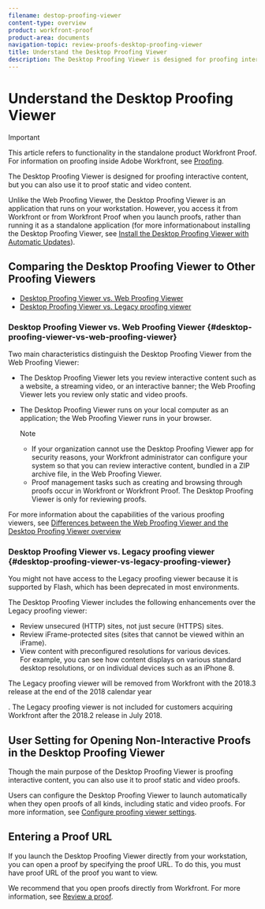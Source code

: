 ```yaml
---
filename: destop-proofing-viewer
content-type: overview
product: workfront-proof
product-area: documents
navigation-topic: review-proofs-desktop-proofing-viewer
title: Understand the Desktop Proofing Viewer
description: The Desktop Proofing Viewer is designed for proofing interactive content, but you can also use it to proof static and video content.
---
```


# Understand the Desktop Proofing Viewer

>[!IMPORTANT]
>
>This article refers to functionality in the standalone product Workfront Proof. For information on proofing inside Adobe Workfront, see [Proofing](../../../review-and-approve-work/proofing/proofing.md).

The Desktop Proofing Viewer is designed for proofing interactive content, but you can also use it to proof static and video content.&nbsp;

Unlike the Web Proofing Viewer, the Desktop Proofing Viewer is an application that runs on your workstation.&nbsp;However, you access it from Workfront or from Workfront Proof when you launch proofs, rather than running it as a standalone application (for more informationabout installing the Desktop Proofing Viewer, see [Install the Desktop Proofing Viewer with Automatic Updates](../../../review-and-approve-work/proofing/use-the-desktop-proofing-viewer/installing-desktop-proofing-viewer.md)).&nbsp;

## Comparing the Desktop Proofing Viewer to Other Proofing Viewers

* [Desktop Proofing Viewer vs. Web Proofing Viewer](#desktop-proofing-viewer-vs-web-proofing-viewer) 
* [Desktop Proofing Viewer vs. Legacy proofing viewer](#desktop-proofing-viewer-vs-legacy-proofing-viewer)

### Desktop Proofing Viewer vs. Web Proofing Viewer {#desktop-proofing-viewer-vs-web-proofing-viewer}

Two main characteristics distinguish the Desktop Proofing Viewer from the Web Proofing Viewer:

* The Desktop Proofing Viewer lets you review interactive content such as a website, a streaming video, or an interactive banner; the Web Proofing Viewer lets you review only static and video proofs. 
* The Desktop Proofing Viewer runs on your local computer as an application; the Web Proofing Viewer runs in your browser.

  >[!NOTE]
  >
  >
  >   
  >   
  >   * If your organization cannot use the Desktop Proofing Viewer app for security reasons, your Workfront administrator can configure your system so that you can review interactive content, bundled in a ZIP archive file, in the Web Proofing Viewer.
  >   * Proof management tasks such as creating and browsing through proofs occur in Workfront or Workfront Proof. The Desktop Proofing Viewer is only for reviewing proofs.
  >   
  >

For more information about the capabilities of the various proofing viewers,&nbsp;see [Differences between the Web Proofing Viewer and the Desktop Proofing Viewer overview](../../../review-and-approve-work/proofing/proofing-overview/understand-differences-between-web-viewer.md)

### Desktop Proofing Viewer vs. Legacy proofing viewer {#desktop-proofing-viewer-vs-legacy-proofing-viewer}

You might not have access to the Legacy proofing viewer because it is supported by Flash, which has been deprecated in most environments.

The Desktop Proofing Viewer includes the following enhancements over the Legacy proofing viewer:

* Review unsecured (HTTP) sites, not just secure (HTTPS) sites.
* Review iFrame-protected sites&nbsp;(sites that cannot be&nbsp;viewed within an iFrame). 
* View content with preconfigured resolutions for various devices.   
  For example, you can see how content displays on various standard desktop resolutions, or on individual devices such as an iPhone 8.

The Legacy proofing viewer will be removed from Workfront with the 2018.3 release at the end of the 2018 calendar year

<!--
<MadCap:conditionalText data-mc-conditions="QuicksilverOrClassic.Draft mode">
(see
<a href="../../../workfront-proof/wp-work-proofsfiles/review-proofs-lpv/lpv-removed-2018.md" class="MCXref xref" xrefformat="{para}">Legacy proofing viewer removed in 2018.3</a>)
</MadCap:conditionalText>
-->

. The Legacy proofing viewer is not included for customers acquiring Workfront after the 2018.2 release in July 2018.

## User Setting for Opening Non-Interactive Proofs in the Desktop Proofing Viewer

Though the main purpose of the Desktop Proofing Viewer is proofing interactive content, you can also use it to proof static and video proofs.

Users can configure the Desktop Proofing Viewer to launch automatically when they open proofs of all kinds, including static and video proofs. For more information, see [Configure proofing viewer settings](../../../review-and-approve-work/proofing/reviewing-proofs-within-workfront/configure-proofing-viewer-settings.md).

## Entering a Proof URL

If you launch the Desktop Proofing Viewer directly from your workstation, you can open a proof by specifying the proof URL. To do this, you must have proof URL of the proof you want to view.

We recommend that you open proofs directly from Workfront. For more information, see [Review a proof](../../../review-and-approve-work/proofing/reviewing-proofs-within-workfront/review-a-proof/review-a-proof.md).
